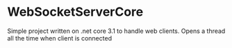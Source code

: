 # WebSocketServerCore

Simple project written on .net core 3.1 to handle web clients.
Opens a thread all the time when client is connected
